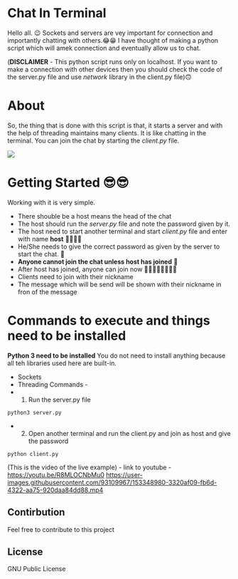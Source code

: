 # Chat In Terminal 
Hello all. 😉 
Sockets and servers are vey important for connection and importantly chatting with others.😂😁
I have thought of making a python script which will amek connection and eventually allow us to chat.

(**DISCLAIMER** - This python script runs only on localhost. If you want to make a connection with other devices then you should check the code of the server.py file and use *network* library in the client.py file)🙃

# About 
So, the thing that is done with this script is that, it starts a server and with the help of threading maintains many clients.
It is like chatting in the terminal. You can join the chat by starting the *client.py* file.

![](https://github.com/Shreejan-35/Chat-App/blob/main/res/chat-img.jpg)

# Getting Started 😎😎
Working with it is very simple.
- There shouble be a host means the head of the chat
- The host should run the *server.py* file and note the password given by it.
- The host need to start another terminal and start *client.py* file and enter with name **host** 👩‍💻👩‍💻
- He/She needs to give the correct password as given by the server to start the chat. 🔐
- **Anyone cannot join the chat unless host has joined** 👥
- After host has joined, anyone can join now 👨‍👨‍👦‍👦👩‍👩‍👧‍👦
- Clients need to join with their nickname
- The message which will be send will be shown with their nickname in fron of the message

# Commands to execute and things need to be installed
**Python 3 need to be installed**
You do not need to install anything because all teh libraries used here are built-in.
- Sockets
- Threading
Commands - 
- 1. Run the server.py file
```
python3 server.py
```
- 2. Open another terminal and run the client.py and join as host and give the password
```
python client.py
```


(This is the video of the live example) - link to youtube - https://youtu.be/R8MLOCNbMu0
https://user-images.githubusercontent.com/93109967/153348980-3320af09-fb6d-4322-aa75-920daa84dd88.mp4

## Contirbution
Feel free to contribute to this project

## License
GNU Public License

